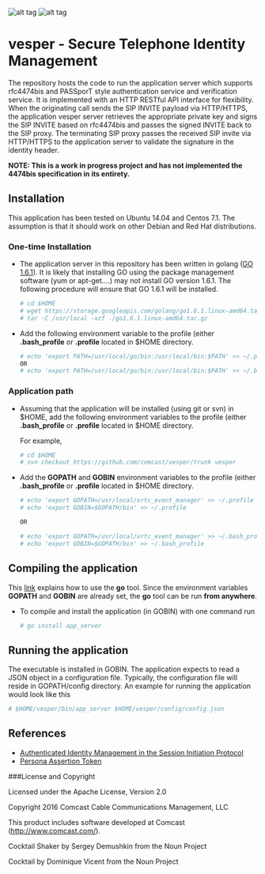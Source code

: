 ![alt tag](https://github.com/Comcast/vesper/blob/master/stir.png)
![alt tag](https://github.com/Comcast/vesper/blob/master/shaken.png)
# vesper - Secure Telephone Identity Management

The repository hosts the code to run the application server which supports rfc4474bis and PASSporT style authentication service and verification service. It is implemented with an HTTP RESTful API interface for flexibility.  When the originating call sends the SIP INVITE payload via HTTP/HTTPS, the application vesper server retrieves the appropriate private key and signs the SIP INVITE based on rfc4474bis and passes the signed INVITE back to the SIP proxy. The terminating SIP proxy passes the received SIP invite via HTTP/HTTPS
to the application server to validate the signature in the identity header. 

**NOTE: This is a work in progress project and has not implemented the 4474bis specification in its entirety.**

## Installation

This application has been tested on Ubuntu 14.04 and Centos 7.1. The assumption is that it should work on other Debian and Red Hat distributions.

### One-time Installation

- The application server in this repository has been written in golang ([GO 1.6.1](https://golang.org/doc/go1.6)).
	It is likely that installing GO using the package management software (yum or apt-get....) may not install
	GO version 1.6.1. The following procedure will ensure that GO 1.6.1 will be installed.

	```sh
	# cd $HOME
	# wget https://storage.googleapis.com/golang/go1.6.1.linux-amd64.tar.gz
	# tar -C /usr/local -xzf ./go1.6.1.linux-amd64.tar.gz
	```
	
- Add the following environment variable to the profile (either **.bash_profile** or **.profile** located in $HOME directory.	
	
	```sh
	# echo 'export PATH=/usr/local/go/bin:/usr/local/bin:$PATH' >> ~/.profile
	OR
	# echo 'export PATH=/usr/local/go/bin:/usr/local/bin:$PATH' >> ~/.bash_profile
	```

### Application path

-	Assuming that the application will be installed (using git or svn) in $HOME, add the following environment
	variables to the profile (either **.bash_profile** or **.profile** located in $HOME directory.

	For example,
 
	```sh
	# cd $HOME
	# svn checkout https://github.com/comcast/vesper/trunk vesper
	```

- Add the **GOPATH** and **GOBIN** environment variables to the profile (either **.bash_profile** or **.profile** 
	located in $HOME directory.	
	
	```sh
	# echo 'export GOPATH=/usr/local/xrtc_event_manager' >> ~/.profile
	# echo 'export GOBIN=$GOPATH/bin' >> ~/.profile
	
	OR
	
	# echo 'export GOPATH=/usr/local/xrtc_event_manager' >> ~/.bash_profile
	# echo 'export GOBIN=$GOPATH/bin' >> ~/.bash_profile
	```

## Compiling the application

This [link](https://golang.org/cmd/go/) explains how to use the **go** tool. Since the environment variables **GOPATH**
and **GOBIN** are already set, the **go** tool can be run **from anywhere**.

- To compile and install the application (in GOBIN) with one command run

	```sh
	# go install app_server
	```

## Running the application

The executable is installed in GOBIN. The application expects to read a JSON object in a configuration file. Typically,
the configuration file will reside in GOPATH/config directory. An example for running the application would look
like this

```sh
# $HOME/vesper/bin/app_server $HOME/vesper/config/config.json
```
 
## References

- [Authenticated Identity Management in the Session Initiation Protocol](https://tools.ietf.org/html/draft-ietf-stir-rfc4474bis-10)
- [Persona Assertion Token](https://tools.ietf.org/html/draft-ietf-stir-passport-05)

###License and Copyright

Licensed under the Apache License, Version 2.0

Copyright 2016 Comcast Cable Communications Management, LLC

This product includes software developed at Comcast (http://www.comcast.com/).

Cocktail Shaker by Sergey Demushkin from the Noun Project

Cocktail by Dominique Vicent from the Noun Project
